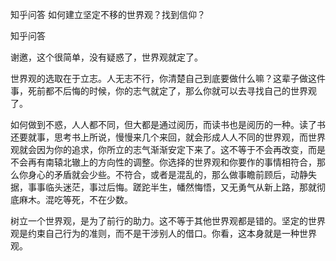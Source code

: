  
 知乎问答 如何建立坚定不移的世界观？找到信仰？
 
 
 
 
 
 
 知乎问答 
 
 

 

 谢邀，这个很简单，没有疑惑了，世界观就定了。

 

 世界观的选取在于立志。人无志不行，你清楚自己到底要做什么嘛？这辈子做这件事，死前都不后悔的时候，你的志气就定了，那么你就可以去寻找自己的世界观了。

 

 如何做到不惑，人人都不同，但大都是通过阅历，而读书也是阅历的一种。读了书还要就事，思考书上所说，慢慢来几个来回，就会形成人人不同的世界观，而世界观就会因为你的追求，你所立的志气渐渐安定下来了。这不等于不会再改变，而是不会再有南辕北辙上的方向性的调整。你选择的世界观和你要作的事情相符合，那么你身心的矛盾就会少些。不符合，或者是混乱的，那么做事瞻前顾后，动静失据，事事临头迷茫，事过后悔。蹉跎半生，幡然悔悟，又无勇气从新上路，那就彻底麻木。混吃等死，不在少数。

 

 树立一个世界观，是为了前行的助力。这不等于其他世界观都是错的。坚定的世界观是约束自己行为的准则，而不是干涉别人的借口。你看，这本身就是一种世界观。 